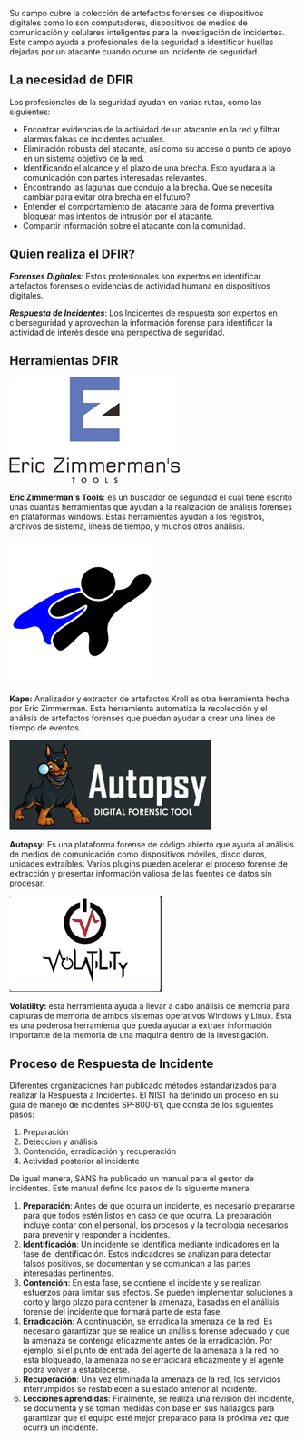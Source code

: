 Su campo cubre la colección de artefactos forenses de dispositivos digitales como lo son computadores, dispositivos de medios de comunicación y celulares inteligentes para la investigación de incidentes. Este campo ayuda a profesionales de la seguridad a identificar huellas dejadas por un atacante cuando ocurre un incidente de seguridad.

## La necesidad de DFIR 

Los profesionales de la seguridad ayudan en varias rutas, como las siguientes:

- Encontrar evidencias de la actividad de un atacante en la red y filtrar alarmas falsas de incidentes actuales.
- Eliminación robusta del atacante, así como su acceso o punto de apoyo en un sistema objetivo de la red.
- Identificando el alcance y el plazo de una brecha. Esto ayudara a la comunicación con partes interesadas relevantes.
- Encontrando las lagunas que condujo a la brecha. Que se necesita cambiar para evitar otra brecha en el futuro?
- Entender el comportamiento del atacante para de forma preventiva bloquear mas intentos de intrusión por el atacante.
- Compartir información sobre el atacante con la comunidad.

## Quien realiza el DFIR?

***Forenses Digitales***: Estos profesionales son expertos en identificar artefactos forenses o evidencias de actividad humana en dispositivos digitales.

***Respuesta de Incidentes***: Los Incidentes de respuesta son expertos en ciberseguridad y aprovechan la información forense para identificar la actividad de interés desde una perspectiva de seguridad.

## Herramientas DFIR

![alt text](image/Eric_Zimmerman.png)

**Eric Zimmerman's Tools**: es un buscador de seguridad el cual tiene escrito unas cuantas herramientas que ayudan a la realización de análisis forenses en plataformas windows. Estas herramientas ayudan a los registros, archivos de sistema, líneas de tiempo, y muchos otros análisis.

![alt text](image/Kape.png)

**Kape:** Analizador y extractor de artefactos Kroll es otra herramienta hecha por Eric Zimmerman. Esta herramienta automatiza la recolección y el análisis de artefactos forenses que puedan ayudar a crear una linea de tiempo de eventos.

![alt text](image/Autopsy.png)

**Autopsy:** Es una plataforma forense de código abierto que ayuda al análisis de medios de comunicación como dispositivos móviles, disco duros, unidades extraíbles. Varios plugins pueden acelerar el proceso forense de extracción y presentar información valiosa de las fuentes de datos sin procesar.

![alt text](image/Volatility.png)

**Volatility:** esta herramienta ayuda a llevar a cabo análisis de memoria para capturas de memoria de ambos sistemas operativos Windows y Linux. Esta es una poderosa herramienta que pueda ayudar a extraer información importante de la memoria de una maquina dentro de la investigación.

## Proceso de Respuesta de Incidente

Diferentes organizaciones han publicado métodos estandarizados para realizar la Respuesta a Incidentes. El NIST ha definido un proceso en su guía de manejo de incidentes SP-800-61, que consta de los siguientes pasos:

1. Preparación
2. Detección y análisis
3. Contención, erradicación y recuperación
4. Actividad posterior al incidente

De igual manera, SANS ha publicado un manual para el gestor de incidentes. Este manual define los pasos de la siguiente manera:

1. **Preparación**: Antes de que ocurra un incidente, es necesario prepararse para que todos estén listos en caso de que ocurra. La preparación incluye contar con el personal, los procesos y la tecnología necesarios para prevenir y responder a incidentes.
2. **Identificación**: Un incidente se identifica mediante indicadores en la fase de identificación. Estos indicadores se analizan para detectar falsos positivos, se documentan y se comunican a las partes interesadas pertinentes.
3. **Contención**: En esta fase, se contiene el incidente y se realizan esfuerzos para limitar sus efectos. Se pueden implementar soluciones a corto y largo plazo para contener la amenaza, basadas en el análisis forense del incidente que formará parte de esta fase.
4. **Erradicación**: A continuación, se erradica la amenaza de la red. Es necesario garantizar que se realice un análisis forense adecuado y que la amenaza se contenga eficazmente antes de la erradicación. Por ejemplo, si el punto de entrada del agente de la amenaza a la red no está bloqueado, la amenaza no se erradicará eficazmente y el agente podrá volver a establecerse.
5. **Recuperación**: Una vez eliminada la amenaza de la red, los servicios interrumpidos se restablecen a su estado anterior al incidente.
6. **Lecciones aprendidas**: Finalmente, se realiza una revisión del incidente, se documenta y se toman medidas con base en sus hallazgos para garantizar que el equipo esté mejor preparado para la próxima vez que ocurra un incidente.
